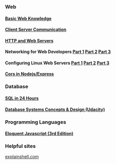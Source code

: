 ### Web
#### [Basic Web Knowledge](/basic-web-knowlege.md)
#### [Client Server Communication](/Client-Server-Communnication.md)
#### [HTTP and Web Servers](/HTTP-and-Web-Servers.md)
#### Networking for Web Developers [Part 1](/Networking-for-Web-Developer-Part1.md) [Part 2](/Networking-for-Web-Developer-Part2.md) [Part 3](/Networking-for-Web-Developer-Part3.md)
#### Configuring Linux Web Servers [Part 1](/Configuring-Linux-Web-Servers-part1.md) [Part 2](/Configuring-Linux-Web-Servers-part2.md) [Part 3](/Configuring-Linux-Web-Servers-part3.md)
#### [Cors in Nodejs/Express](/Cors-in-Express.md)

### Database

#### [SQL in 24 Hours](https://docs.google.com/document/d/1IlxwsAVQSm3hUI7OtbXHhPY0Y0Abot94-N7g32kpJtc/edit?usp=sharing)
#### [Database Systems Concepts & Design (Udacity)](https://docs.google.com/document/d/1ova5842pa6AbyCJpEIKeeTi9QXkImOGeoPY6J6ZsUCs/edit?usp=sharing)

### Programming Languages
#### [Eloquent Javascript (3rd Edition)](https://docs.google.com/document/d/1ZU5A8xfihScfoau0FNzTwyubJY_BC38fkhAYDrjrf8o/edit?usp=sharing)

### Helpful sites
[explainshell.com](https://explainshell.com/)